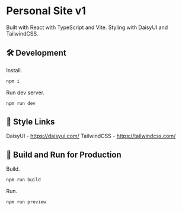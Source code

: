 # Personal Site v1

Built with React with TypeScript and Vite. Styling with DaisyUI and TailwindCSS.

## 🛠 Development

Install.

```bash
npm i
```

Run dev server.

```bash
npm run dev
```

## 🎨 Style Links

DaisyUI - https://daisyui.com/
TailwindCSS - https://tailwindcss.com/

## 🚀 Build and Run for Production

Build.

```bash
npm run build
```

Run.

```bash
npm run preview
```
